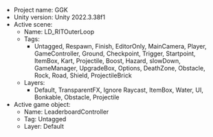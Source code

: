 <!-- UNITY CODE ASSIST INSTRUCTIONS START -->
- Project name: GGK
- Unity version: Unity 2022.3.38f1
- Active scene:
  - Name: LD_RITOuterLoop
  - Tags:
    - Untagged, Respawn, Finish, EditorOnly, MainCamera, Player, GameController, Ground, Checkpoint, Trigger, Startpoint, ItemBox, Kart, Projectile, Boost, Hazard, slowDown, GameManager, UpgradeBox, Options, DeathZone, Obstacle, Rock, Road, Shield, ProjectileBrick
  - Layers:
    - Default, TransparentFX, Ignore Raycast, ItemBox, Water, UI, Bonkable, Obstacle, Projectile
- Active game object:
  - Name: LeaderboardController
  - Tag: Untagged
  - Layer: Default
<!-- UNITY CODE ASSIST INSTRUCTIONS END -->
